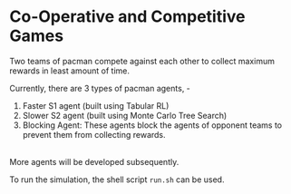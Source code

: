 # Co-Operative and Competitive Games

Two teams of pacman compete against each other to collect maximum rewards in least amount of time. 

Currently, there are 3 types of pacman agents, - 
1. Faster S1 agent (built using Tabular RL)
2. Slower S2 agent (built using Monte Carlo Tree Search)
3. Blocking Agent: These agents block the agents of opponent teams to prevent them from collecting rewards. 
<br/>
More agents will be developed subsequently.

To run the simulation, the shell script ```run.sh``` can be used.
